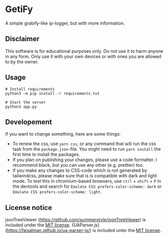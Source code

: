 # GetiFy

A simple grabify-like ip-logger, but with more information.

## Disclaimer

This software is for educational purposes only. Do not use it to harm anyone in any form. Only use it with your own devices or with ones you are allowed to by the owner.

## Usage

```shell
# Install requirements
python3 -m pip install -r requirements.txt

# Start the server
python3 app.py
```

## Developement

If you want to change something, here are some things:
 - To renew the css, use `yarn css`, or any command that will run the css task from the `package.json`-file. You might need to run `yarn install` the first time to install the packages.
 - If you plan on publishing your changes, please use a code formatter. I recommend black, but you can use any other (e.g. prettier) too.
 - If you make any changes to CSS-code which is not generated by tailwindcss, please make sure that is is compatible with dark and light mode. To test this in chromium-based browsers, use `ctrl` + `shift` + `P` in the devtools and search for `Emulate CSS prefers-color-scheme: dark` or `Emulate CSS prefers-color-scheme: light`.

## License notice

jsonTreeViewer (https://github.com/summerstyle/jsonTreeViewer) is included under the [MIT license](https://choosealicense.com/licenses/mit/).
{UAParser.js} (https://faisalman.github.io/ua-parser-js/) is included unter the [MIT license](https://choosealicense.com/licenses/mit/).